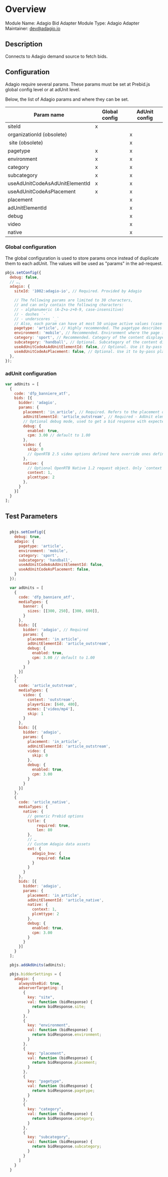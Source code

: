 # Overview

Module Name: Adagio Bid Adapter
Module Type: Adagio Adapter
Maintainer: dev@adagio.io

## Description

Connects to Adagio demand source to fetch bids.

## Configuration

Adagio require several params. These params must be set at Prebid.js global config level or at adUnit level.

Below, the list of Adagio params and where they can be set.

| Param name | Global config | AdUnit config |
| ---------- | ------------- | ------------- |
| siteId | x |
| organizationId (obsolete) | | x
| site (obsolete) | | x
| pagetype | x | x
| environment | x | x
| category | x | x
| subcategory | x | x
| useAdUnitCodeAsAdUnitElementId | x | x
| useAdUnitCodeAsPlacement | x | x
| placement | | x
| adUnitElementId | | x
| debug | | x
| video | | x
| native | | x

### Global configuration

The global configuration is used to store params once instead of duplicate them to each adUnit. The values will be used as "params" in the ad-request.

```javascript
pbjs.setConfig({
  debug: false,
  // …,
  adagio: {
    siteId: '1002:adagio-io', // Required. Provided by Adagio

    // The following params are limited to 30 characters,
    // and can only contain the following characters:
    // - alphanumeric (A-Z+a-z+0-9, case-insensitive)
    // - dashes `-`
    // - underscores `_`
    // Also, each param can have at most 50 unique active values (case-insensitive).
    pagetype: 'article', // Highly recommended. The pagetype describes what kind of content will be present in the page.
    environment: 'mobile', // Recommended. Environment where the page is displayed.
    category: 'sport', // Recommended. Category of the content displayed in the page.
    subcategory: 'handball', // Optional. Subcategory of the content displayed in the page.
    useAdUnitCodeAsAdUnitElementId: false, // Optional. Use it by-pass adUnitElementId and use the adUnit code as value
    useAdUnitCodeAsPlacement: false, // Optional. Use it to by-pass placement and use the adUnit code as value
  },
});
```

### adUnit configuration

```javascript
var adUnits = [
  {
    code: 'dfp_banniere_atf',
    bids: [{
      bidder: 'adagio',
      params: {
        placement: 'in_article', // Required. Refers to the placement of an adunit in a page. Must not contain any information about the type of device. Other example: `mpu_btf'.
        adUnitElementId: 'article_outstream', // Required - AdUnit element id. Refers to the adunit id in a page. Usually equals to the adunit code above.
        // Optional debug mode, used to get a bid response with expected cpm.
        debug: {
          enabled: true,
          cpm: 3.00 // default to 1.00
        },
        video: {
          skip: 0
          // OpenRTB 2.5 video options defined here override ones defined in mediaTypes.
        },
        native: {
          // Optional OpenRTB Native 1.2 request object. Only `context`, `plcmttype` fields are supported.
          context: 1,
          plcmttype: 2
        },
      }
    }]
  }
];
```

## Test Parameters

```javascript

  pbjs.setConfig({
    debug: true,
    adagio: {
      pagetype: 'article',
      environment: 'mobile',
      category: 'sport',
      subcategory: 'handball',
      useAdUnitCodeAsAdUnitElementId: false,
      useAdUnitCodeAsPlacement: false,
    }
  });

  var adUnits = [
    {
      code: 'dfp_banniere_atf',
      mediaTypes: {
        banner: {
          sizes: [[300, 250], [300, 600]],
        }
      },
      bids: [{
        bidder: 'adagio', // Required
        params: {
          placement: 'in_article',
          adUnitElementId: 'article_outstream',
          debug: {
            enabled: true,
            cpm: 3.00 // default to 1.00
          }
        }
      }]
    },
    {
      code: 'article_outstream',
      mediaTypes: {
        video: {
          context: 'outstream',
          playerSize: [640, 480],
          mimes: ['video/mp4'],
          skip: 1
        }
      },
      bids: [{
        bidder: 'adagio',
        params: {
          placement: 'in_article',
          adUnitElementId: 'article_outstream',
          video: {
            skip: 0
          },
          debug: {
            enabled: true,
            cpm: 3.00
          }
        }
      }]
    },
    {
      code: 'article_native',
      mediaTypes: {
        native: {
          // generic Prebid options
          title: {
              required: true,
              len: 80
          },
          // …
          // Custom Adagio data assets
          ext: {
            adagio_bvw: {
              required: false
            }
          }
        }
      },
      bids: [{
        bidder: 'adagio',
        params: {
          placement: 'in_article',
          adUnitElementId: 'article_native',
          native: {
            context: 1,
            plcmttype: 2
          },
          debug: {
            enabled: true,
            cpm: 3.00
          }
        }
      }]
    }
  ];

  pbjs.addAdUnits(adUnits);

  pbjs.bidderSettings = {
    adagio: {
      alwaysUseBid: true,
      adserverTargeting: [
        {
          key: "site",
          val: function (bidResponse) {
            return bidResponse.site;
          }
        },
        {
          key: "environment",
          val: function (bidResponse) {
            return bidResponse.environment;
          }
        },
        {
          key: "placement",
          val: function (bidResponse) {
            return bidResponse.placement;
          }
        },
        {
          key: "pagetype",
          val: function (bidResponse) {
            return bidResponse.pagetype;
          }
        },
        {
          key: "category",
          val: function (bidResponse) {
            return bidResponse.category;
          }
        },
        {
          key: "subcategory",
          val: function (bidResponse) {
            return bidResponse.subcategory;
          }
        }
      ]
    }
  }
```
